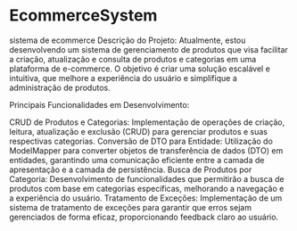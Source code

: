 # EcommerceSystem
sistema de ecommerce
Descrição do Projeto: Atualmente, estou desenvolvendo um sistema de gerenciamento de produtos que visa facilitar a criação, atualização e consulta de produtos e categorias em uma plataforma de e-commerce. O objetivo é criar uma solução escalável e intuitiva, que melhore a experiência do usuário e simplifique a administração de produtos.

Principais Funcionalidades em Desenvolvimento:

CRUD de Produtos e Categorias: Implementação de operações de criação, leitura, atualização e exclusão (CRUD) para gerenciar produtos e suas respectivas categorias.
Conversão de DTO para Entidade: Utilização do ModelMapper para converter objetos de transferência de dados (DTO) em entidades, garantindo uma comunicação eficiente entre a camada de apresentação e a camada de persistência.
Busca de Produtos por Categoria: Desenvolvimento de funcionalidades que permitirão a busca de produtos com base em categorias específicas, melhorando a navegação e a experiência do usuário.
Tratamento de Exceções: Implementação de um sistema de tratamento de exceções para garantir que erros sejam gerenciados de forma eficaz, proporcionando feedback claro ao usuário.
